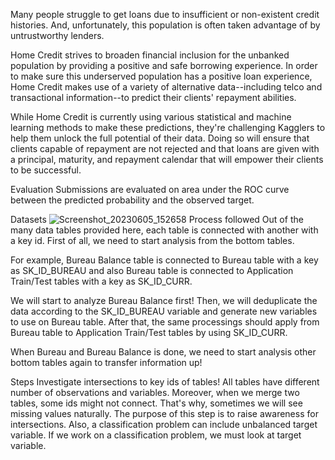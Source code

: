 Many people struggle to get loans due to insufficient or non-existent credit histories. And, unfortunately, this population is often taken advantage of by untrustworthy lenders.

Home Credit strives to broaden financial inclusion for the unbanked population by providing a positive and safe borrowing experience. In order to make sure this underserved population has a positive loan experience, Home Credit makes use of a variety of alternative data--including telco and transactional information--to predict their clients' repayment abilities.

While Home Credit is currently using various statistical and machine learning methods to make these predictions, they're challenging Kagglers to help them unlock the full potential of their data. Doing so will ensure that clients capable of repayment are not rejected and that loans are given with a principal, maturity, and repayment calendar that will empower their clients to be successful.


Evaluation
Submissions are evaluated on area under the ROC curve between the predicted probability and the observed target.

Datasets
![Screenshot_20230605_152658](https://github.com/pranavteja/DS_Projects/assets/45447693/8cb2146f-d867-4457-bacb-d429ead2da4b)
Process followed
Out of the many data tables provided here, each table is connected with another with a key id. First of all, we need to start analysis from the bottom tables.

For example, Bureau Balance table is connected to Bureau table with a key as SK_ID_BUREAU and also Bureau table is connected to Application Train/Test tables with a key as SK_ID_CURR.

We will start to analyze Bureau Balance first! Then, we will deduplicate the data according to the SK_ID_BUREAU variable and generate new variables to use on Bureau table. After that, the same processings should apply from Bureau table to Application Train/Test tables by using SK_ID_CURR.

When Bureau and Bureau Balance is done, we need to start analysis other bottom tables again to transfer information up!

Steps
Investigate intersections to key ids of tables!
All tables have different number of observations and variables. Moreover, when we merge two tables, some ids might not connect. That's why, sometimes we will see missing values naturally. The purpose of this step is to raise awareness for intersections. Also, a classification problem can include unbalanced target variable. If we work on a classification problem, we must look at target variable.
